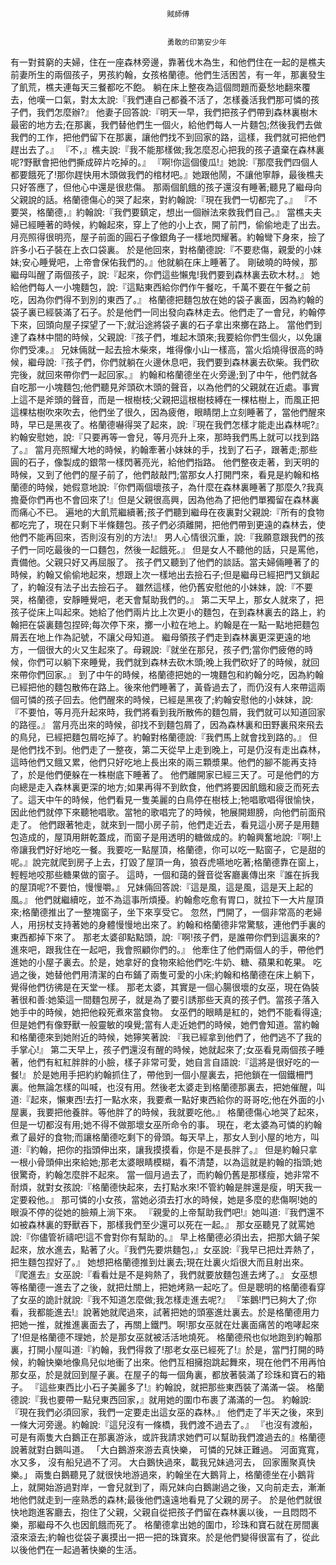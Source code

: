 
    	
									   
									   賊師傅
									   
									   
									   勇敢的印第安少年
									   
									
有一對貧窮的夫婦，住在一座森林旁邊，靠著伐木為生，和他們住在一起的是樵夫前妻所生的兩個孩子，男孩約翰，女孩格蘭德。他們生活困苦，有一年，那裏發生了飢荒，樵夫連每天三餐都吃不飽。
躺在床上整夜為這個問題而憂愁地翻來覆去，他嘆一口氣，對太太說:『我們連自己都養不活了，怎樣養活我們那可憐的孩子們，我們怎麼辦?』
他妻子回答說:『明天一早，我們把孩子們帶到森林裏樹木最密的地方去;在那裏，我們替他們生一個火，給他們每人一片麵包;然後我們去做我們的工作，把他們留下在那裏，讓他們找不到回家的路，這樣，我們就可把他們趕出去了。』
『不，』樵夫說:『我不能那樣做;我怎麼忍心把我的孩子遺棄在森林裏呢?野獸會把他們撕成碎片吃掉的。』
『啊!你這個傻瓜!』她說:『那麼我們四個人都要餓死了!那你趕快用木頭做我們的棺材吧。』她跟他鬧，不讓他寧靜，最後樵夫只好答應了，但他心中還是很悲傷。
那兩個飢餓的孩子還沒有睡著;聽見了繼母向父親說的話。格蘭德傷心的哭了起來，對約翰說:『現在我們一切都完了。』
『不要哭，格蘭德，』約翰說:『我們要鎮定，想出一個辦法來救我們自己。』
當樵夫夫婦已經睡著的時候，約翰起來，穿上了他的小上衣，開了前門，偷偷地走了出去。月亮照得很明亮，屋子前面的圓石子像銀角子一樣地閃耀著。約翰彎下身來，撿了許多小石子裝在上衣口袋裏。
於是他回來，對格蘭德說:『不要悲傷，親愛的小妹妹;安心睡覺吧，上帝會保佑我們的。』他就躺在床上睡著了。
剛破曉的時候，那繼母叫醒了兩個孩子，說:『起來，你們這些懶鬼!我們要到森林裏去砍木材。』
她給他們每人一小塊麵包，說:『這點東西給你們作午餐吃，千萬不要在午餐之前吃，因為你們得不到別的東西了。』
格蘭德把麵包放在她的袋子裏面，因為約翰的袋子裏已經裝滿了石子。於是他們一同出發向森林走去。他們走了一會兒，約翰停下來，回頭向屋子探望了一下;就沿途將袋子裏的石子拿出來擲在路上。
當他們到達了森林中間的時候，父親說:『孩子們，堆起木頭來;我要給你們生個火，以免讓你們受凍。』
兄妹倆就一起去撿木柴來，堆得像小山一樣高，當火熖燒得很高的時候，繼母說:『孩子們，你們就躺在火邊休息吧，我們要到森林裏去砍柴。我們砍完後，就回來帶你們一起回家。』
約翰和格蘭德坐在火旁邊;到了中午，他們就各自吃那一小塊麵包;他們聽見斧頭砍木頭的聲音，以為他們的父親就在近處。事實上這不是斧頭的聲音，而是一根樹枝;父親把這根樹枝縛在一棵枯樹上，而風正把這棵枯樹吹來吹去，他們坐了很久，因為疲倦，眼睛閉上立刻睡著了，當他們醒來時，早已是黑夜了。格蘭德嚇得哭了起來，說:『現在我們怎樣才能走出森林呢?』
約翰安慰她，說:『只要再等一會兒，等月亮升上來，那時我們馬上就可以找到路了。』
當月亮照耀大地的時候，約翰牽著小妹妹的手，找到了石子，跟著走;那些圓的石子，像製成的銀幣一樣閃著亮光，給他們指路。
他們整夜走著，到天明的時候，又到了他們的屋子前了，他們敲敲門;當那女人打開門來，看見是約翰和格蘭德的時候，她假意地說:『你們兩個壞孩子，為什麼在森林裏睡著了那麼久?我真擔憂你們再也不會回來了!』但是父親很高興，因為他為了把他們單獨留在森林裏而痛心不已。
遍地的大飢荒繼續著;孩子們聽到繼母在夜裏對父親說:『所有的食物都吃完了，現在只剩下半條麵包。孩子們必須離開，把他們帶到更遠的森林去，使他們不能再回來，否則沒有別的方法!』
男人心情很沉重，說:『我願意跟我們的孩子們一同吃最後的一口麵包，然後一起餓死。』
但是女人不聽他的話，只是罵他，責備他。父親只好又再屈服了。
孩子們又聽到了他們的談話。當夫婦倆睡著了的時候，約翰又偷偷地起來，想跟上次一樣地出去撿石子;但是繼母已經把門又鎖起了，約翰沒有法子出去撿石子。
雖然這樣，他仍舊安慰他的小妹妹，說:『不要哭，格蘭德，安靜睡覺吧，老天會幫助我們的。』
第二天早上，那女人就來了，把孩子從床上叫起來。她給了他們兩片比上次更小的麵包，在到森林裏去的路上，約翰把在袋裏麵包捏碎;每次停下來，擲一小粒在地上。約翰是在一點一點地把麵包屑丟在地上作為記號，不讓父母知道。
繼母領孩子們走到森林裏更深更遠的地方，一個很大的火又生起來了。母親說:『就坐在那兒，孩子們;當你們疲倦的時候，你們可以躺下來睡覺，我們就到森林去砍木頭;晚上我們砍好了的時候，就回來帶你們回家。』
到了中午的時候，格蘭德把她的一塊麵包和約翰分吃，因為約翰已經把他的麵包散佈在路上。後來他們睡著了，黃昏過去了，而仍沒有人來帶這兩個可憐的孩子回去。他們醒來的時候，已經是黑夜了;約翰安慰他的小妹妹，說:『不要怕，等月亮升起來時，我們將看到我所散佈的麵包屑，我們就可以知道回家的路徑。』
當月亮出來的時候，卻找不到麵包屑了，因為森林裏和田野裏飛來飛去的鳥兒，已經把麵包屑吃掉了。約翰對格蘭德說:『我們馬上就會找到路的。』
但是他們找不到。他們走了一整夜，第二天從早上走到晚上，可是仍沒有走出森林，這時他們又餓又累，他們只好吃地上長出來的兩三顆漿果。他們的腳不能再支持了，於是他們便躲在一株樹底下睡著了。
他們離開家已經三天了。可是他們的方向總是走入森林裏更深的地方;如果再得不到飲食，他們將要因飢餓和疲乏而死去了。這天中午的時候，他們看見一隻美麗的白鳥停在樹枝上;牠唱歌唱得很愉快，因此他們就停下來聽牠唱歌。當牠的歌唱完了的時候，牠展開翅膀，向他們前面飛走了。
他們跟著牠走，就來到一間小房子前，他們走近去，看見這小房子是用麵包造成的，屋頂用餅乾蓋成，而窗子是用透明的糖做成的。約翰興奮地說:『啊!上帝讓我們好好地吃一餐。我要吃一點屋頂，格蘭德，你可以吃一點窗子，它是甜的呢。』說完就爬到房子上去，打毀了屋頂一角，狼吞虎嚥地吃著;格蘭德靠在窗上，輕輕地咬那些糖果做的窗子。
這時，一個和藹的聲音從客廳裏傳出來『誰在拆我的屋頂呢?不要怕，慢慢嚼。』
兄妹倆回答說:『這是風，這是風，這是天上起的風。』
他們就繼續吃，並不為這事所煩擾。約翰愈吃愈有胃口，就拉下一大片屋頂來;格蘭德推出了一整塊窗子，坐下來享受它。
忽然，門開了，一個非常高的老婦人，用拐杖支持著她的身體慢慢地出來了。約翰和格蘭德非常驚駭，連他們手裏的東西都掉下來了。
那老太婆卻點點頭，說:『啊!孩子們，是誰帶你們到這裏來的?進來吧，跟我住在一起吧，我會照顧你們的。』
他牽住了他們兩個人的手，帶他們進她的小屋子裏去。於是，她拿好的食物來給他們吃:牛奶、糖、蘋果和乾果。
吃過之後，她替他們用清潔的白布鋪了兩隻可愛的小床;約翰和格蘭德在床上躺下，覺得他們彷彿是在天堂一樣。
那老太婆，其實是一個心腸很壞的女巫，現在偽裝著很和善:她築這一間麵包房子，就是為了要引誘那些天真的孩子們。當孩子落入她手中的時候，她把他殺死煮來當食物。
女巫們的眼睛是紅的，她們不能看得遠;但是她們有像野獸一般靈敏的嗅覺;當有人走近她們的時候，她們會知道。當約翰和格蘭德來到她附近的時候，她獰笑著說:
『我已經拿到他們了，他們逃不了我的手掌心!』
第二天早上，孩子們還沒有醒的時候，她就起來了;女巫看見兩個孩子睡著，他們有紅紅胖胖的小臉，樣子非常可愛，她自言自語說:『這將是很好吃的一餐!』
於是她用手把約約翰抓住了，帶他到一個小屋裏去，把他鎖在一個鐵柵門裏。他無論怎樣的叫喊，也沒有用。然後老太婆走到格蘭德那裏去，把她催醒，叫道:『起來，懶東西!去打一點水來，我要煮一點好東西給你的哥哥吃;他在外面的小屋裏，我要把他養胖。等他胖了的時候，我就要吃他。』
格蘭德傷心地哭了起來，但是一切都沒有用;她不得不做那壞女巫所命令的事。
現在，老太婆為可憐的約翰煮了最好的食物;而讓格蘭德吃剩下的骨頭。每天早上，那女人到小屋的地方，叫道:『約翰，把你的指頭伸出來，讓我摸摸看，你是不是長胖了。』
但是約翰只拿一根小骨頭伸出來給她;那老太婆眼睛模糊，看不清楚，以為這就是約翰的指頭;她很驚奇，約翰怎麼胖不起來。
當一個月過去了，而約翰仍舊是那樣瘦，她非常不耐煩，就對女孩說:『格蘭德快起來，去打點水來!不管約翰是胖還是瘦，明天我一定要殺他。』
那可憐的小女孩，當她必須去打水的時候，她是多麼的悲傷啊!她的眼淚不停的從她的臉頰上淌下來。
『親愛的上帝幫助我們吧!』她叫道:『我們還不如被森林裏的野獸吞下，那樣我們至少還可以死在一起。』
那女巫聽見了就罵她說:『你儘管祈禱吧!這不會對你有幫助的。』
早上格蘭德必須出去，把那大鍋子架起來，放水進去，點著了火。『我們先要烘麵包，』女巫說:『我早已把灶弄熱了，把生麵包捏好了。』
她想把格蘭德推到灶裏去;現在灶裏火熖很大而且射出來。
『爬進去』女巫說:『看看灶是不是夠熱了，我們就要放麵包進去烤了。』
女巫想等格蘭德一進去了之後，就把灶關上，把她烤熟一起吃了。但是聰明的格蘭德看穿了女巫的詭計就說:『我不知道怎麼做;我怎樣走進去呢?』
『笨鵝!門已夠大了;你看，我都能進去!』說著她就爬過來，試著把她的頭塞進灶裏去。於是格蘭德用力把她一推，就推進裏面去了，再關上鐵門。啊!那女巫就在灶裏面痛苦的咆哮起來了!但是格蘭德不理她，於是那女巫就被活活地燒死。
格蘭德飛也似地跑到約翰那裏，打開小屋叫道:『約翰，我們得救了!那老女巫已經死了!』於是，當門打開的時候，約翰快樂地像鳥兒似地衝了出來。他們互相擁抱跳起舞來，現在他們不用再怕那女巫，於是就回到屋子裏。在屋子的每一個角裏，都放著裝滿了珍珠和寶石的箱子。
『這些東西比小石子美麗多了!』約翰說，就把那些東西裝了滿滿一袋。
格蘭德說:『我也要帶一點兒東西回家，』就用她的圍巾布裹了滿滿的一包。
約翰說:『現在我們必須回家，我們一定要走出這女巫的森林。』
他們走了半天之後，來到一條大河旁邊。約翰說:『這兒沒有一條橋，我們渡不過去了。』
『也沒有渡船，可是有兩隻大白鵝正在那裏游泳，或許我請求她們可以幫助我們渡過去的』格蘭德說著就對白鵝叫道。
「大白鵝游來游去真快樂，
可憐的兄妹正難過。
河面寬寬，水又多，
沒有船兒過不了河。
大白鵝快過來，載我兄妹過河去，
回家團聚真快樂。」
兩隻白鵝聽見了就很快地游過來，約翰坐在大鵝背上，格蘭德坐在小鵝背上，就開始游過對岸，一會兒就到了，兩兄妹向白鵝謝過之後，又向前走去，漸漸地他們就走到一座熟悉的森林;最後他們遠遠地看見了父親的房子。
於是他們就很快地跑進客廳去，抱住了父親，父親自從把孩子們留在森林裏以後，一且悶悶不樂，那繼母不久也因飢餓而死了。
格蘭德拿出她的圍巾，珍珠和寶石就在房間裏滾來滾去;約翰也從袋子裏摸出一把一把的珠寶來。於是他們變得很富有了，從此以後他們在一起過著快樂的生活。


    